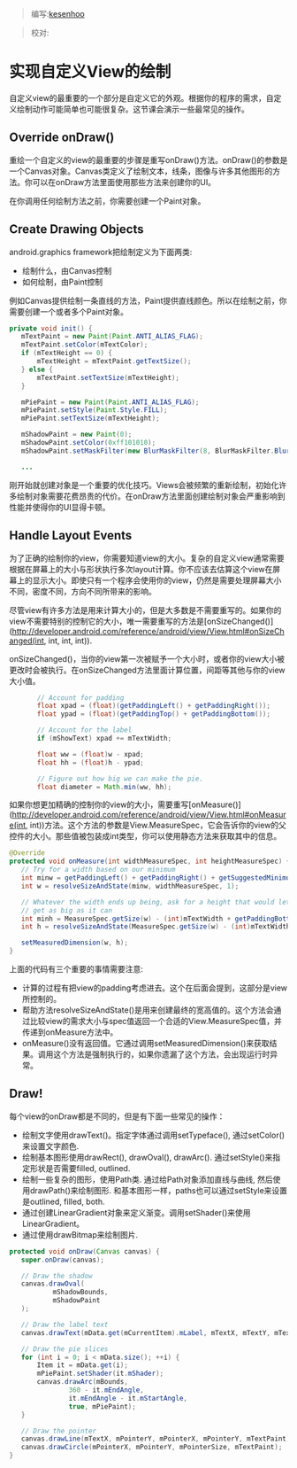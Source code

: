 > 编写:[kesenhoo](https://github.com/kesenhoo)

> 校对:

# 实现自定义View的绘制

自定义view的最重要的一个部分是自定义它的外观。根据你的程序的需求，自定义绘制动作可能简单也可能很复杂。这节课会演示一些最常见的操作。

## Override onDraw()
重绘一个自定义的view的最重要的步骤是重写onDraw()方法。onDraw()的参数是一个Canvas对象。Canvas类定义了绘制文本，线条，图像与许多其他图形的方法。你可以在onDraw方法里面使用那些方法来创建你的UI。

在你调用任何绘制方法之前，你需要创建一个Paint对象。

<!-- more -->

## Create Drawing Objects
android.graphics framework把绘制定义为下面两类:

* 绘制什么，由Canvas控制
* 如何绘制，由Paint控制

例如Canvas提供绘制一条直线的方法，Paint提供直线颜色。所以在绘制之前，你需要创建一个或者多个Paint对象。

```java
private void init() {
   mTextPaint = new Paint(Paint.ANTI_ALIAS_FLAG);
   mTextPaint.setColor(mTextColor);
   if (mTextHeight == 0) {
       mTextHeight = mTextPaint.getTextSize();
   } else {
       mTextPaint.setTextSize(mTextHeight);
   }

   mPiePaint = new Paint(Paint.ANTI_ALIAS_FLAG);
   mPiePaint.setStyle(Paint.Style.FILL);
   mPiePaint.setTextSize(mTextHeight);

   mShadowPaint = new Paint(0);
   mShadowPaint.setColor(0xff101010);
   mShadowPaint.setMaskFilter(new BlurMaskFilter(8, BlurMaskFilter.Blur.NORMAL));

   ...
```

刚开始就创建对象是一个重要的优化技巧。Views会被频繁的重新绘制，初始化许多绘制对象需要花费昂贵的代价。在onDraw方法里面创建绘制对象会严重影响到性能并使得你的UI显得卡顿。

## Handle Layout Events
为了正确的绘制你的view，你需要知道view的大小。复杂的自定义view通常需要根据在屏幕上的大小与形状执行多次layout计算。你不应该去估算这个view在屏幕上的显示大小。即使只有一个程序会使用你的view，仍然是需要处理屏幕大小不同，密度不同，方向不同所带来的影响。

尽管view有许多方法是用来计算大小的，但是大多数是不需要重写的。如果你的view不需要特别的控制它的大小，唯一需要重写的方法是[onSizeChanged()](http://developer.android.com/reference/android/view/View.html#onSizeChanged(int, int, int, int)).

onSizeChanged()，当你的view第一次被赋予一个大小时，或者你的view大小被更改时会被执行。在onSizeChanged方法里面计算位置，间距等其他与你的view大小值。

```java
       // Account for padding
       float xpad = (float)(getPaddingLeft() + getPaddingRight());
       float ypad = (float)(getPaddingTop() + getPaddingBottom());

       // Account for the label
       if (mShowText) xpad += mTextWidth;

       float ww = (float)w - xpad;
       float hh = (float)h - ypad;

       // Figure out how big we can make the pie.
       float diameter = Math.min(ww, hh);
```

如果你想更加精确的控制你的view的大小，需要重写[onMeasure()](http://developer.android.com/reference/android/view/View.html#onMeasure(int, int))方法。这个方法的参数是View.MeasureSpec，它会告诉你的view的父控件的大小。那些值被包装成int类型，你可以使用静态方法来获取其中的信息。

```java
@Override
protected void onMeasure(int widthMeasureSpec, int heightMeasureSpec) {
   // Try for a width based on our minimum
   int minw = getPaddingLeft() + getPaddingRight() + getSuggestedMinimumWidth();
   int w = resolveSizeAndState(minw, widthMeasureSpec, 1);

   // Whatever the width ends up being, ask for a height that would let the pie
   // get as big as it can
   int minh = MeasureSpec.getSize(w) - (int)mTextWidth + getPaddingBottom() + getPaddingTop();
   int h = resolveSizeAndState(MeasureSpec.getSize(w) - (int)mTextWidth, heightMeasureSpec, 0);

   setMeasuredDimension(w, h);
}
```

上面的代码有三个重要的事情需要注意:

* 计算的过程有把view的padding考虑进去。这个在后面会提到，这部分是view所控制的。
* 帮助方法resolveSizeAndState()是用来创建最终的宽高值的。这个方法会通过比较view的需求大小与spec值返回一个合适的View.MeasureSpec值，并传递到onMeasure方法中。
* onMeasure()没有返回值。它通过调用setMeasuredDimension()来获取结果。调用这个方法是强制执行的，如果你遗漏了这个方法，会出现运行时异常。

## Draw!
每个view的onDraw都是不同的，但是有下面一些常见的操作：

* 绘制文字使用drawText()。指定字体通过调用setTypeface(), 通过setColor()来设置文字颜色.
* 绘制基本图形使用drawRect(), drawOval(), drawArc(). 通过setStyle()来指定形状是否需要filled, outlined.
* 绘制一些复杂的图形，使用Path类. 通过给Path对象添加直线与曲线, 然后使用drawPath()来绘制图形. 和基本图形一样，paths也可以通过setStyle来设置是outlined, filled, both.
* 通过创建LinearGradient对象来定义渐变。调用setShader()来使用LinearGradient。
* 通过使用drawBitmap来绘制图片.

```java
protected void onDraw(Canvas canvas) {
   super.onDraw(canvas);

   // Draw the shadow
   canvas.drawOval(
           mShadowBounds,
           mShadowPaint
   );

   // Draw the label text
   canvas.drawText(mData.get(mCurrentItem).mLabel, mTextX, mTextY, mTextPaint);

   // Draw the pie slices
   for (int i = 0; i < mData.size(); ++i) {
       Item it = mData.get(i);
       mPiePaint.setShader(it.mShader);
       canvas.drawArc(mBounds,
               360 - it.mEndAngle,
               it.mEndAngle - it.mStartAngle,
               true, mPiePaint);
   }

   // Draw the pointer
   canvas.drawLine(mTextX, mPointerY, mPointerX, mPointerY, mTextPaint);
   canvas.drawCircle(mPointerX, mPointerY, mPointerSize, mTextPaint);
}
```
